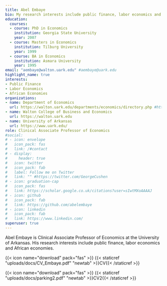 ```yaml
---
title: Abel Embaye
bio: My research interests include public finance, labor economics and African economies.
education:
  courses:
  - course: PhD in Economics
    institution: Georgia State University
    year: 2007
  - course: Masters in Economics
    institution: Tilburg University
    year: 1999
  - course: BA in Economics
    institution: Asmara University
    year: 1995
email: "aembaye@walton.uark.edu" #aembaye@uark.edu
highlight_name: true
interests:
- Public Finance
- Labor Economics
- African Economies
organizations:
- name: Department of Economics
  url: https://walton.uark.edu/departments/economics/directory.php #https://walton.uark.edu/departments/economics/directory/uid/aembaye/name/Abel+Embaye/
- name: Walton College of Business and Economics
  url: https://walton.uark.edu
- name: University of Arkansas
  url: https://www.uark.edu/
role: Clinical Associate Professor of Economics
#social:
# - icon: envelope
#   icon_pack: fas
#   link: /#contact
# - display:
#     header: true
#   icon: twitter
#   icon_pack: fab
#   label: Follow me on Twitter
#   link: "" #https://twitter.com/GeorgeCushen
# - icon: graduation-cap
#   icon_pack: fas
#   link: https://scholar.google.co.uk/citations?user=sIwtMXoAAAAJ
# - icon: github
#   icon_pack: fab
#   link: https://github.com/abelembaye
# - icon: linkedin
#   icon_pack: fab
#   link: https://www.linkedin.com/
superuser: true
---
```


Abel Embaye is Clinical Associate Professor of Economics at the University of Arkansas. His research interests include public finance, labor economics and African economies.

{{< icon name="download" pack="fas" >}} {{< staticref "uploads/docs/CV_Embaye.pdf" "newtab" >}}CV{{< /staticref >}}

{{< icon name="download" pack="fas" >}} {{< staticref "uploads/docs/parking2.pdf" "newtab" >}}CV2{{< /staticref >}}

